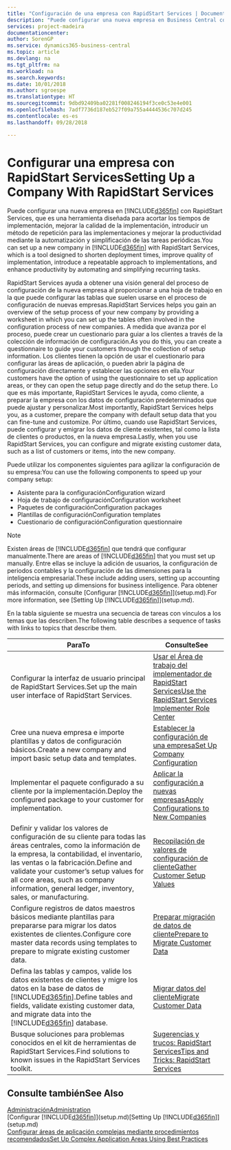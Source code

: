 ```yaml
---
title: "Configuración de una empresa con RapidStart Services | Documentos de Microsoft"
description: "Puede configurar una nueva empresa en Business Central con RapidStart Services, que es una herramienta diseñada para acortar los tiempos de implementación, mejorar la calidad de la implementación, introducir un método de repetición para las implementaciones y mejorar la productividad mediante la automatización y simplificación de las tareas periódicas."
services: project-madeira
documentationcenter: 
author: SorenGP
ms.service: dynamics365-business-central
ms.topic: article
ms.devlang: na
ms.tgt_pltfrm: na
ms.workload: na
ms.search.keywords: 
ms.date: 10/01/2018
ms.author: sgroespe
ms.translationtype: HT
ms.sourcegitcommit: 9dbd92409ba02281f008246194f3ce0c53e4e001
ms.openlocfilehash: 7adf7736d187eb527f09a755a4444536c707d245
ms.contentlocale: es-es
ms.lasthandoff: 09/28/2018

---
```

# <a name="setting-up-a-company-with-rapidstart-services"></a><span data-ttu-id="a9962-103">Configurar una empresa con RapidStart Services</span><span class="sxs-lookup"><span data-stu-id="a9962-103">Setting Up a Company With RapidStart Services</span></span>
<span data-ttu-id="a9962-104">Puede configurar una nueva empresa en [!INCLUDE[d365fin](includes/d365fin_md.md)] con RapidStart Services, que es una herramienta diseñada para acortar los tiempos de implementación, mejorar la calidad de la implementación, introducir un método de repetición para las implementaciones y mejorar la productividad mediante la automatización y simplificación de las tareas periódicas.</span><span class="sxs-lookup"><span data-stu-id="a9962-104">You can set up a new company in [!INCLUDE[d365fin](includes/d365fin_md.md)] with RapidStart Services, which is a tool designed to shorten deployment times, improve quality of implementation, introduce a repeatable approach to implementations, and enhance productivity by automating and simplifying recurring tasks.</span></span>  

<span data-ttu-id="a9962-105">RapidStart Services ayuda a obtener una visión general del proceso de configuración de la nueva empresa al proporcionar a una hoja de trabajo en la que puede configurar las tablas que suelen usarse en el proceso de configuración de nuevas empresas.</span><span class="sxs-lookup"><span data-stu-id="a9962-105">RapidStart Services helps you gain an overview of the setup process of your new company by providing a worksheet in which you can set up the tables often involved in the configuration process of new companies.</span></span> <span data-ttu-id="a9962-106">A medida que avanza por el proceso, puede crear un cuestionario para guiar a los clientes a través de la colección de información de configuración.</span><span class="sxs-lookup"><span data-stu-id="a9962-106">As you do this, you can create a questionnaire to guide your customers through the collection of setup information.</span></span> <span data-ttu-id="a9962-107">Los clientes tienen la opción de usar el cuestionario para configurar las áreas de aplicación, o pueden abrir la página de configuración directamente y establecer las opciones en ella.</span><span class="sxs-lookup"><span data-stu-id="a9962-107">Your customers have the option of using the questionnaire to set up application areas, or they can open the setup page directly and do the setup there.</span></span> <span data-ttu-id="a9962-108">Lo que es más importante, RapidStart Services le ayuda, como cliente, a preparar la empresa con los datos de configuración predeterminados que puede ajustar y personalizar.</span><span class="sxs-lookup"><span data-stu-id="a9962-108">Most importantly, RapidStart Services helps you, as a customer, prepare the company with default setup data that you can fine-tune and customize.</span></span> <span data-ttu-id="a9962-109">Por último, cuando use RapidStart Services, puede configurar y emigrar los datos de cliente existentes, tal como la lista de clientes o productos, en la nueva empresa.</span><span class="sxs-lookup"><span data-stu-id="a9962-109">Lastly, when you use RapidStart Services, you can configure and migrate existing customer data, such as a list of customers or items, into the new company.</span></span>

<span data-ttu-id="a9962-110">Puede utilizar los componentes siguientes para agilizar la configuración de su empresa:</span><span class="sxs-lookup"><span data-stu-id="a9962-110">You can use the following components to speed up your company setup:</span></span>  

-   <span data-ttu-id="a9962-111">Asistente para la configuración</span><span class="sxs-lookup"><span data-stu-id="a9962-111">Configuration wizard</span></span>  
-   <span data-ttu-id="a9962-112">Hoja de trabajo de configuración</span><span class="sxs-lookup"><span data-stu-id="a9962-112">Configuration worksheet</span></span>  
-   <span data-ttu-id="a9962-113">Paquetes de configuración</span><span class="sxs-lookup"><span data-stu-id="a9962-113">Configuration packages</span></span>  
-   <span data-ttu-id="a9962-114">Plantillas de configuración</span><span class="sxs-lookup"><span data-stu-id="a9962-114">Configuration templates</span></span>  
-   <span data-ttu-id="a9962-115">Cuestionario de configuración</span><span class="sxs-lookup"><span data-stu-id="a9962-115">Configuration questionnaire</span></span>  

> [!Note]  
>  <span data-ttu-id="a9962-116">Existen áreas de [!INCLUDE[d365fin](includes/d365fin_md.md)] que tendrá que configurar manualmente.</span><span class="sxs-lookup"><span data-stu-id="a9962-116">There are areas of [!INCLUDE[d365fin](includes/d365fin_md.md)] that you must set up manually.</span></span> <span data-ttu-id="a9962-117">Entre ellas se incluye la adición de usuarios, la configuración de periodos contables y la configuración de las dimensiones para la inteligencia empresarial.</span><span class="sxs-lookup"><span data-stu-id="a9962-117">These include adding users, setting up accounting periods, and setting up dimensions for business intelligence.</span></span> <span data-ttu-id="a9962-118">Para obtener más información, consulte [Configurar [!INCLUDE[d365fin](includes/d365fin_md.md)]](setup.md).</span><span class="sxs-lookup"><span data-stu-id="a9962-118">For more information, see [Setting Up [!INCLUDE[d365fin](includes/d365fin_md.md)]](setup.md).</span></span>

 <span data-ttu-id="a9962-119">En la tabla siguiente se muestra una secuencia de tareas con vínculos a los temas que las describen.</span><span class="sxs-lookup"><span data-stu-id="a9962-119">The following table describes a sequence of tasks with links to topics that describe them.</span></span>

|<span data-ttu-id="a9962-120">**Para**</span><span class="sxs-lookup"><span data-stu-id="a9962-120">**To**</span></span>|<span data-ttu-id="a9962-121">**Consulte**</span><span class="sxs-lookup"><span data-stu-id="a9962-121">**See**</span></span>|  
|------------|-------------|  
|<span data-ttu-id="a9962-122">Configurar la interfaz de usuario principal de RapidStart Services.</span><span class="sxs-lookup"><span data-stu-id="a9962-122">Set up the main user interface of RapidStart Services.</span></span>|[<span data-ttu-id="a9962-123">Usar el Área de trabajo del implementador de RapidStart Services</span><span class="sxs-lookup"><span data-stu-id="a9962-123">Use the RapidStart Services Implementer Role Center</span></span>](admin-how-to-use-the-rapidstart-services-role-center-to-track-progress.md)|  
|<span data-ttu-id="a9962-124">Cree una nueva empresa e importe plantillas y datos de configuración básicos.</span><span class="sxs-lookup"><span data-stu-id="a9962-124">Create a new company and import basic setup data and templates.</span></span>|[<span data-ttu-id="a9962-125">Establecer la configuración de una empresa</span><span class="sxs-lookup"><span data-stu-id="a9962-125">Set Up Company Configuration</span></span>](admin-set-up-company-configuration.md)|  
|<span data-ttu-id="a9962-126">Implementar el paquete configurado a su cliente por la implementación.</span><span class="sxs-lookup"><span data-stu-id="a9962-126">Deploy the configured package to your customer for implementation.</span></span>|[<span data-ttu-id="a9962-127">Aplicar la configuración a nuevas empresas</span><span class="sxs-lookup"><span data-stu-id="a9962-127">Apply Configurations to New Companies</span></span>](admin-apply-configuration-to-new-companies.md)|
|<span data-ttu-id="a9962-128">Definir y validar los valores de configuración de su cliente para todas las áreas centrales, como la información de la empresa, la contabilidad, el inventario, las ventas o la fabricación.</span><span class="sxs-lookup"><span data-stu-id="a9962-128">Define and validate your customer’s setup values for all core areas, such as company information, general ledger, inventory, sales, or manufacturing.</span></span>|[<span data-ttu-id="a9962-129">Recopilación de valores de configuración de cliente</span><span class="sxs-lookup"><span data-stu-id="a9962-129">Gather Customer Setup Values</span></span>](admin-gather-customer-setup-values.md)|  
|<span data-ttu-id="a9962-130">Configure registros de datos maestros básicos mediante plantillas para prepararse para migrar los datos existentes de clientes.</span><span class="sxs-lookup"><span data-stu-id="a9962-130">Configure core master data records using templates to prepare to migrate existing customer data.</span></span>|[<span data-ttu-id="a9962-131">Preparar migración de datos de cliente</span><span class="sxs-lookup"><span data-stu-id="a9962-131">Prepare to Migrate Customer Data</span></span>](admin-use-templates-to-prepare-customer-data-for-migration.md)|  
|<span data-ttu-id="a9962-132">Defina las tablas y campos, valide los datos existentes de clientes y migre los datos en la base de datos de [!INCLUDE[d365fin](includes/d365fin_md.md)].</span><span class="sxs-lookup"><span data-stu-id="a9962-132">Define tables and fields, validate existing customer data, and migrate data into the [!INCLUDE[d365fin](includes/d365fin_md.md)] database.</span></span>|[<span data-ttu-id="a9962-133">Migrar datos del cliente</span><span class="sxs-lookup"><span data-stu-id="a9962-133">Migrate Customer Data</span></span>](admin-migrate-customer-data.md)|  
|<span data-ttu-id="a9962-134">Busque soluciones para problemas conocidos en el kit de herramientas de RapidStart Services.</span><span class="sxs-lookup"><span data-stu-id="a9962-134">Find solutions to known issues in the RapidStart Services toolkit.</span></span>|[<span data-ttu-id="a9962-135">Sugerencias y trucos: RapidStart Services</span><span class="sxs-lookup"><span data-stu-id="a9962-135">Tips and Tricks: RapidStart Services</span></span>](admin-tips-and-tricks-rapidstart-services.md)|  

## <a name="see-also"></a><span data-ttu-id="a9962-136">Consulte también</span><span class="sxs-lookup"><span data-stu-id="a9962-136">See Also</span></span>  
[<span data-ttu-id="a9962-137">Administración</span><span class="sxs-lookup"><span data-stu-id="a9962-137">Administration</span></span>](admin-setup-and-administration.md)  
<span data-ttu-id="a9962-138">[Configurar [!INCLUDE[d365fin](includes/d365fin_md.md)]](setup.md)</span><span class="sxs-lookup"><span data-stu-id="a9962-138">[Setting Up [!INCLUDE[d365fin](includes/d365fin_md.md)]](setup.md)</span></span>  
[<span data-ttu-id="a9962-139">Configurar áreas de aplicación complejas mediante procedimientos recomendados</span><span class="sxs-lookup"><span data-stu-id="a9962-139">Set Up Complex Application Areas Using Best Practices</span></span>](set-up-complex-application-areas-using-best-practices.md)   

